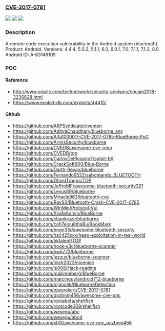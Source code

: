### [CVE-2017-0781](https://cve.mitre.org/cgi-bin/cvename.cgi?name=CVE-2017-0781)
![](https://img.shields.io/static/v1?label=Product&message=Android&color=blue)
![](https://img.shields.io/static/v1?label=Version&message=n%2Fa&color=blue)
![](https://img.shields.io/static/v1?label=Vulnerability&message=Remote%20code%20execution&color=brighgreen)

### Description

A remote code execution vulnerability in the Android system (bluetooth). Product: Android. Versions: 4.4.4, 5.0.2, 5.1.1, 6.0, 6.0.1, 7.0, 7.1.1, 7.1.2, 8.0. Android ID: A-63146105.

### POC

#### Reference
- http://www.oracle.com/technetwork/security-advisory/cpujan2018-3236628.html
- https://www.exploit-db.com/exploits/44415/

#### Github
- https://github.com/ARPSyndicate/cvemon
- https://github.com/AdityaChaudhary/blueborne_any
- https://github.com/Alfa100001/-CVE-2017-0785-BlueBorne-PoC
- https://github.com/ArmisSecurity/blueborne
- https://github.com/CVEDB/awesome-cve-repo
- https://github.com/CVEDB/top
- https://github.com/CarlosDelRosario7/sploit-bX
- https://github.com/CrackSoft900/Blue-Borne
- https://github.com/Darth-Revan/blueborne
- https://github.com/Fernando9522/saboteando_BLUETOOTH
- https://github.com/GhostTroops/TOP
- https://github.com/JeffroMF/awesome-bluetooth-security321
- https://github.com/Lexus89/blueborne
- https://github.com/Miracle963/bluetooth-cve
- https://github.com/RavSS/Bluetooth-Crash-CVE-2017-0785
- https://github.com/WinMin/Protocol-Vul
- https://github.com/XsafeAdmin/BlueBorne
- https://github.com/chankruze/blueborne
- https://github.com/coh7eiqu8thaBu/BookMark
- https://github.com/engn33r/awesome-bluetooth-security
- https://github.com/hac425xxx/heap-exploitation-in-real-world
- https://github.com/hktalent/TOP
- https://github.com/hook-s3c/blueborne-scanner
- https://github.com/hw5773/blueborne
- https://github.com/jezzus/blueborne-scanner
- https://github.com/lnick2023/nicenice
- https://github.com/lp008/Hack-readme
- https://github.com/mailinneberg/BlueBorne
- https://github.com/marcinguy/android712-blueborne
- https://github.com/mjancek/BlueborneDetection
- https://github.com/ojasookert/CVE-2017-0781
- https://github.com/qazbnm456/awesome-cve-poc
- https://github.com/rootabeta/shellfish
- https://github.com/rootcode369/shellfish
- https://github.com/wesegu/abc
- https://github.com/wesegu/abcd
- https://github.com/xbl3/awesome-cve-poc_qazbnm456

